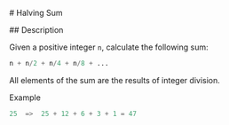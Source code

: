 # Halving Sum

## Description

Given a positive integer `n`, calculate the following sum:

```python
n + n/2 + n/4 + n/8 + ...
```

All elements of the sum are the results of integer division.

Example

```python
25  =>  25 + 12 + 6 + 3 + 1 = 47
```
